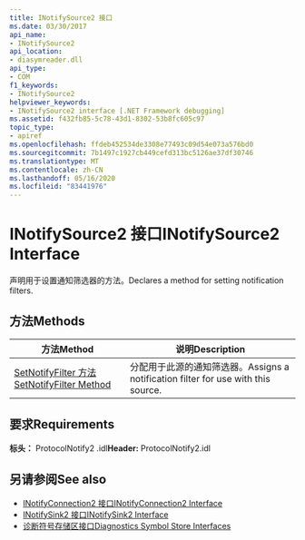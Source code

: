 ```yaml
---
title: INotifySource2 接口
ms.date: 03/30/2017
api_name:
- INotifySource2
api_location:
- diasymreader.dll
api_type:
- COM
f1_keywords:
- INotifySource2
helpviewer_keywords:
- INotifySource2 interface [.NET Framework debugging]
ms.assetid: f432fb85-5c78-43d1-8302-53b8fc605c97
topic_type:
- apiref
ms.openlocfilehash: ffdeb452534de3308e77493c09d54e073a576bd0
ms.sourcegitcommit: 7b1497c1927cb449cefd313bc5126ae37df30746
ms.translationtype: MT
ms.contentlocale: zh-CN
ms.lasthandoff: 05/16/2020
ms.locfileid: "83441976"
---
```

# <a name="inotifysource2-interface"></a><span data-ttu-id="a61e7-102">INotifySource2 接口</span><span class="sxs-lookup"><span data-stu-id="a61e7-102">INotifySource2 Interface</span></span>
<span data-ttu-id="a61e7-103">声明用于设置通知筛选器的方法。</span><span class="sxs-lookup"><span data-stu-id="a61e7-103">Declares a method for setting notification filters.</span></span>  
  
## <a name="methods"></a><span data-ttu-id="a61e7-104">方法</span><span class="sxs-lookup"><span data-stu-id="a61e7-104">Methods</span></span>  
  
|<span data-ttu-id="a61e7-105">方法</span><span class="sxs-lookup"><span data-stu-id="a61e7-105">Method</span></span>|<span data-ttu-id="a61e7-106">说明</span><span class="sxs-lookup"><span data-stu-id="a61e7-106">Description</span></span>|  
|------------|-----------------|  
|[<span data-ttu-id="a61e7-107">SetNotifyFilter 方法</span><span class="sxs-lookup"><span data-stu-id="a61e7-107">SetNotifyFilter Method</span></span>](inotifysource2-setnotifyfilter-method.md)|<span data-ttu-id="a61e7-108">分配用于此源的通知筛选器。</span><span class="sxs-lookup"><span data-stu-id="a61e7-108">Assigns a notification filter for use with this source.</span></span>|  
  
## <a name="requirements"></a><span data-ttu-id="a61e7-109">要求</span><span class="sxs-lookup"><span data-stu-id="a61e7-109">Requirements</span></span>  
 <span data-ttu-id="a61e7-110">**标头：** ProtocolNotify2 .idl</span><span class="sxs-lookup"><span data-stu-id="a61e7-110">**Header:** ProtocolNotify2.idl</span></span>  
  
## <a name="see-also"></a><span data-ttu-id="a61e7-111">另请参阅</span><span class="sxs-lookup"><span data-stu-id="a61e7-111">See also</span></span>

- [<span data-ttu-id="a61e7-112">INotifyConnection2 接口</span><span class="sxs-lookup"><span data-stu-id="a61e7-112">INotifyConnection2 Interface</span></span>](inotifyconnection2-interface.md)
- [<span data-ttu-id="a61e7-113">INotifySink2 接口</span><span class="sxs-lookup"><span data-stu-id="a61e7-113">INotifySink2 Interface</span></span>](inotifysink2-interface.md)
- [<span data-ttu-id="a61e7-114">诊断符号存储区接口</span><span class="sxs-lookup"><span data-stu-id="a61e7-114">Diagnostics Symbol Store Interfaces</span></span>](diagnostics-symbol-store-interfaces.md)
